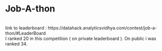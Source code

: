 # Job-A-thon

<br>
link to leaderboard : https://datahack.analyticsvidhya.com/contest/job-a-thon/#LeaderBoard
<br>
I ranked 20 in this competition ( on private leaderboard ). On public i was ranked 34.
